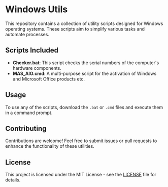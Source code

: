 # Windows Utils

This repository contains a collection of utility scripts designed for Windows operating systems. These scripts aim to simplify various tasks and automate processes.

## Scripts Included

- **Checker.bat**: This script checks the serial numbers of the computer's hardware components.
- **MAS_AIO.cmd**: A multi-purpose script for the activation of Windows and Microsoft Office products etc.

## Usage

To use any of the scripts, download the `.bat` or `.cmd` files and execute them in a command prompt.

## Contributing

Contributions are welcome! Feel free to submit issues or pull requests to enhance the functionality of these utilities.

## License

This project is licensed under the MIT License - see the [LICENSE](LICENSE) file for details.
